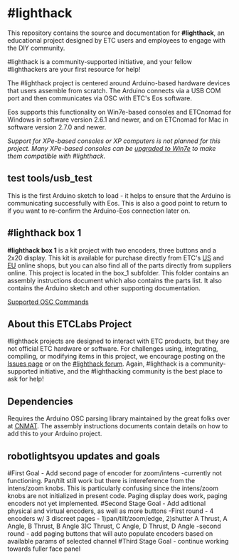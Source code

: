 # #lighthack
This repository contains the source and documentation for **#lighthack**, an educational project designed by ETC users and employees to engage with the DIY community.

#lighthack is a community-supported initiative, and your fellow #lighthackers are your first resource for help!

The #lighthack project is centered around Arduino-based hardware devices that users assemble from scratch. The Arduino connects via a USB COM port and then communicates via OSC with ETC's Eos software.

Eos supports this functionality on Win7e-based consoles and ETCnomad for Windows in software version 2.6.1 and newer, and on ETCnomad for Mac in software version 2.7.0 and newer.

_Support for XPe-based consoles or XP computers is not planned for this project. Many XPe-based consoles can be [upgraded to Win7e](https://support.etcconnect.com/ETC/Consoles/Eos_Family/Ion/Ion_Windows_7_Upgrade_Eligibility) to make them compatible with #lighthack._

## test tools/usb_test
This is the first Arduino sketch to load - it helps to ensure that the Arduino is communicating successfully with Eos. This is also a good point to return to if you want to re-confirm the Arduino-Eos connection later on.

## #lighthack box 1
**#lighthack box 1** is a kit project with two encoders, three buttons and a 2x20 display. This kit is available for purchase directly from ETC's [US](https://shop.etcconnect.com/) and [EU](https://shop.etcconnect.eu/) online shops, but you can also find all of the parts directly from suppliers online. This project is located in the box_1 subfolder. This folder contains an assembly instructions document which also contains the parts list. It also contains the Arduino sketch and other supporting documentation.

[Supported OSC Commands](https://github.com/ETCLabs/EosSyncLib/blob/master/Supported%20OSC%20Commands.pdf)

## About this ETCLabs Project
#lighthack projects are designed to interact with ETC products, but they are not official ETC hardware or software. For challenges using, integrating, compiling, or modifying items in this project, we encourage posting on the [Issues page](https://github.com/ETCLabs/lighthack/issues) or on the [#lighthack forum](https://community.etcconnect.com/etclabs/f/lighthack). Again, #lighthack is a community-supported initiative, and the #lighthacking community is the best place to ask for help!

## Dependencies
Requires the Arduino OSC parsing library maintained by the great folks over at [CNMAT](https://github.com/CNMAT/OSC). The assembly instructions documents contain details on how to add this to your Arduino project.

## robotlightsyou updates and goals

#First Goal - Add second page of encoder for zoom/intens
  -currently not functioning. Pan/tilt still work but there is intereference from the intens/zoom knobs. This is particularly confusing since the intens/zoom knobs are not initialized in present code. Paging display does work, paging encoders not yet implemented.
#Second Stage Goal - Add aditional physical and virtual encoders, as well as more buttons
  -First round - 4 encoders w/ 3 discreet pages - 1)pan/tilt/zoom/edge, 2)shutter A Thrust, A Angle, B Thrust, B Angle 3)C Thrust, C Angle, D Thrust, D Angle
  -second round - add paging buttons that will auto populate encoders based on available params of selected channel
#Third Stage Goal - continue working towards fuller face panel
